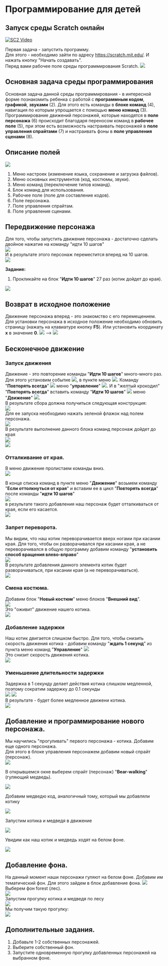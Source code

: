 # Программирование для детей
## Запуск среды Scratch онлайн
[![SC2 Video](https://img.youtube.com/vi/cxiDB9-ZOec/0.jpg)](http://www.youtube.com/watch?v=cxiDB9-ZOec)




Первая задача - запустить программу.  
Для этого - необходимо зайти по адресу <a href = "https://scratch.mit.edu/">https://scratch.mit.edu/</a>. И нажать кнопку "Начать создавать".  
Перед вами рабочее поле среды программирования Scratch.
<img src = "./img/scratch01.jpg">  
## Основная задача среды программирования
Основная задача данной среды программирования - в интересной форме познакомить ребенка с работой с **программным кодом**, **графикой**, **звуками** (2).
Для этого есть команды в **блоке команд** (4), навигация по которым упрощается с помощью **меню команд** (3).
Программирование движений персонажей, которые находятся в **поле персонажа** (6) происходит благодаря переносом команд в **рабочее поле** (5), при этом есть возможность настраивать персонажей в **поле управления спрайтами** (7) и настраивать фоны в **поле управления сценами** (8).


## Описание полей
<img src = "./img/scratch02.jpg">  

1. Меню настроек (изменение языка, сохранение и загрузка файлов).   
2. Меню основных инструментов (код, костюмы, звуки).   
3. Меню команд (переключение типов команд).   
4. Блок команд для использования.   
5. Рабочее поле (поле для составление кодов).   
6. Поле персонажа.   
7. Поле управления спрайтам.   
8. Поле управления сценами.   

## Передвижение персонажа
Для того, чтобы запустить движение персонажа - достаточно сделать двойное нажатие на команду "идти 10 шагов"  
<img src = "./img/scratch03.jpg">  
И в результате этого персонаж переместится вперед на 10 шагов.  
<img src = "./img/scratch04.jpg">  

**Задание:**
1. Прокликайте на блок "**Идти 10 шагов**" 27 раз (котик дойдет до края).  
<img src = "./img/scratch05.jpg">  

## Возврат в исходное положение
Движение персонажа вперед - это знакомство с его перемещением.  
Для установки персонажа в исходное положение необходимо обновить страницу (нажать на клавиатуре кнопку **F5**). Или установить координату **x** в значение **0**.
<img src = "./img/scratch06.jpg">  -->  <img src = "./img/scratch07.jpg">  

## Бесконечное движение
### Запуск движения
Движение - это повторение команды "**Идти 10 шагов**" много-много раз. Для этого установим событие <img src = "./img/scratch09.jpg">, в пункте меню <img src = "./img/scratch08.jpg">. Команду "**Повторять всегда**" <img src = "./img/scratch10.jpg"> меню "**управление**" <img src = "./img/scratch11.jpg">. И в "желтый крокодил" "**Повторять всегда**" вставить команду "**Идти 10 шагов**" <img src = "./img/scratch12.jpg"> меню "**Движение**" <img src = "./img/scratch13.jpg">.  
В результате сбора должна получиться следующая конструкция:  
<img src = "./img/scratch14.jpg">  
Для ее запуска необходимо нажать зеленой флажок над полем персонажа.  
<img src = "./img/scratch15.jpg">  
В результате выполнение данного блока команд персонаж дойдет до края  
<img src = "./img/scratch05.jpg">  
<img src = "./img/scratch01.gif">  

### Отталкивание от края.
В меню движение пролистаем команды вниз.  
<img src = "./img/scratch16.jpg">  

В конце списка команд в пункте меню "**Движение**" возьмем команду "**Если оттолкнуться от края**" и вставим ее в цикл "**Повторять всегда**" после команды "**идти 10 шагов**"  
<img src = "./img/scratch17.jpg">  
в результате такого добавления наш персонаж будет отталкиваться от края, если его касается.  
<img src = "./img/scratch02.gif">  

### Запрет переворота.
Мы видим, что наш котик переворачивается вверх ногами при касании края. Для того, чтобы он разворачивался при касании края, а не переворачивался в общую программу добавим команду "**установить способ вращения влево-вправо**"  
<img src = "./img/scratch18.jpg">  
В результате добавления данного элемента котик будет разворачиваться, при касании края (а не переворачиваться).  
<img src = "./img/scratch03.gif">  

### Смена костюма.
Добавим блок "**Новый костюм**" меню блоков "**Внешний вид**".  
<img src = "./img/scratch19.jpg">  
Это "оживит" движение нашего котика.  
<img src = "./img/scratch04.gif">  

### Добавление задержки
Наш котик двигается слишком быстро. Для того, чтобы снизить скорость движения котика - добавим команду "**ждать 1 секунд**" из пункта меню команд "**Управление**"
<img src = "./img/scratch20.jpg">  
Это снизит скорость движения котика.  
<img src = "./img/scratch05.gif">  

### Уменьшение длительности задержки
Задержка в 1 секунду делает действия котика слишком медленной, поэтому сократим задержку до 0.1 секунды  
<img src = "./img/scratch21.jpg">  <img src = "./img/scratch22.jpg">   
В результате - будет более медленное движени котика.  
<img src = "./img/scratch06.gif">  


## Добавление и программирование нового персонажа.
Мы научились "прогуливать" первого персонажа - котика. Добавим еще одного персонажа.  
Для этого в блоке управления персонажем добавим новый спрайт (персонаж).  
<img src = "./img/scratch23.jpg">  

В открывшемся окне выберем спрайт (персонаж) "**Bear-walking**" (гуляющий медведь).

<img src = "./img/scratch24.jpg">  

Добавим медведю код, аналогичный тому, который мы добавляли котику

<img src = "./img/scratch25.jpg">  

Запустим котика и медведя в движение

<img src = "./img/scratch26.jpg">  

Увидим как наш котик и медведь ходят на белом фоне.  

<img src = "./img/scratch07.gif">  

## Добавление фона.
На данный момент наши персонажи гуляют на белом фоне. Добавим им тематический фон. Для этого зайдем в блок добавление фона.
<img src = "./img/scratch27.jpg">  
Выберем фон forest (лес).  
<img src = "./img/scratch28.jpg">  
Запустим прогулку котика и медведя по лесу  
<img src = "./img/scratch29.jpg">  
Мы получим такую прогулку:  
<img src = "./img/scratch08.gif">  

## Дополнительные задания.

1. Добавьте 1-2 собственных персонажей.
2. Выберите собственный фон.
3. Запустите одновременную прогулку добавленных персонажей на выбранном фоне.


